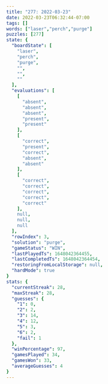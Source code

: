```yaml
---
title: "277: 2022-03-23"
date: 2022-03-23T06:32:44-07:00
tags: []
words: ["laser","perch","purge"]
puzzles: [277]
state: {
  "boardState": [
    "laser",
    "perch",
    "purge",
    "",
    "",
    ""
  ],
  "evaluations": [
    [
      "absent",
      "absent",
      "absent",
      "present",
      "present"
    ],
    [
      "correct",
      "present",
      "correct",
      "absent",
      "absent"
    ],
    [
      "correct",
      "correct",
      "correct",
      "correct",
      "correct"
    ],
    null,
    null,
    null
  ],
  "rowIndex": 3,
  "solution": "purge",
  "gameStatus": "WIN",
  "lastPlayedTs": 1648042364455,
  "lastCompletedTs": 1648042364454,
  "restoringFromLocalStorage": null,
  "hardMode": true
}
stats: {
  "currentStreak": 28,
  "maxStreak": 28,
  "guesses": {
    "1": 0,
    "2": 2,
    "3": 14,
    "4": 12,
    "5": 3,
    "6": 2,
    "fail": 1
  },
  "winPercentage": 97,
  "gamesPlayed": 34,
  "gamesWon": 33,
  "averageGuesses": 4
}
---
```


<!-- more -->
